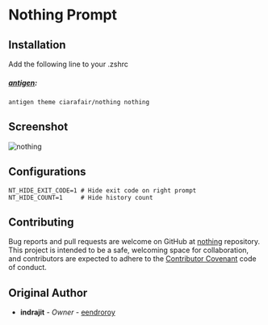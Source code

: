 # Nothing Prompt

## Installation

Add the following line to your .zshrc

##### [antigen](https://github.com/zsh-users/antigen):

    antigen theme ciarafair/nothing nothing

## Screenshot

![nothing](https://raw.githubusercontent.com/ciarafair/nothing/master/nothing.gif)

## Configurations

    NT_HIDE_EXIT_CODE=1 # Hide exit code on right prompt
    NT_HIDE_COUNT=1     # Hide history count

## Contributing

Bug reports and pull requests are welcome on GitHub at [nothing](https://github.com/eendroroy/nothing) repository.
This project is intended to be a safe, welcoming space for collaboration, and contributors are expected to adhere to the [Contributor Covenant](http://contributor-covenant.org) code of conduct.

## Original Author

* **indrajit** - *Owner* - [eendroroy](https://github.com/eendroroy)
